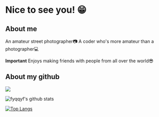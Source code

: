 # Nice to see you! 😁

## About me
An amateur street photographer📷
A coder who's more amateur than a photographer💻

**Important**
Enjoys making friends with people from all over the world😎

## About my github
![]( https://visitor-badge.glitch.me/badge?page_id=fyqfyqfyqfyq)

![fyqqyf's github stats](https://github-readme-stats.vercel.app/api?username=fyqqyf&show_icons=true&theme=Gradient)

[![Top Langs](https://github-readme-stats.vercel.app/api/top-langs/?username=fyqqyf)](https://github.com/anuraghazra/github-readme-stats)
